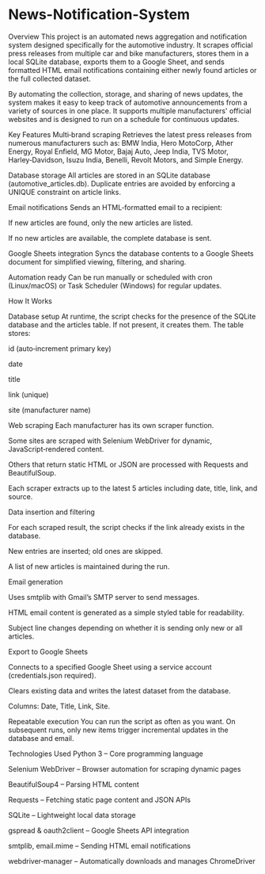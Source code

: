 # News-Notification-System

Overview
This project is an automated news aggregation and notification system designed specifically for the automotive industry. It scrapes official press releases from multiple car and bike manufacturers, stores them in a local SQLite database, exports them to a Google Sheet, and sends formatted HTML email notifications containing either newly found articles or the full collected dataset.

By automating the collection, storage, and sharing of news updates, the system makes it easy to keep track of automotive announcements from a variety of sources in one place. It supports multiple manufacturers' official websites and is designed to run on a schedule for continuous updates.

Key Features
Multi‑brand scraping
Retrieves the latest press releases from numerous manufacturers such as:
BMW India, Hero MotoCorp, Ather Energy, Royal Enfield, MG Motor, Bajaj Auto, Jeep India, TVS Motor, Harley‑Davidson, Isuzu India, Benelli, Revolt Motors, and Simple Energy.

Database storage
All articles are stored in an SQLite database (automotive_articles.db).
Duplicate entries are avoided by enforcing a UNIQUE constraint on article links.

Email notifications
Sends an HTML‑formatted email to a recipient:

If new articles are found, only the new articles are listed.

If no new articles are available, the complete database is sent.

Google Sheets integration
Syncs the database contents to a Google Sheets document for simplified viewing, filtering, and sharing.

Automation ready
Can be run manually or scheduled with cron (Linux/macOS) or Task Scheduler (Windows) for regular updates.

How It Works

Database setup
At runtime, the script checks for the presence of the SQLite database and the articles table.
If not present, it creates them. The table stores:

id (auto‑increment primary key)

date

title

link (unique)

site (manufacturer name)

Web scraping
Each manufacturer has its own scraper function.

Some sites are scraped with Selenium WebDriver for dynamic, JavaScript‑rendered content.

Others that return static HTML or JSON are processed with Requests and BeautifulSoup.

Each scraper extracts up to the latest 5 articles including date, title, link, and source.

Data insertion and filtering

For each scraped result, the script checks if the link already exists in the database.

New entries are inserted; old ones are skipped.

A list of new articles is maintained during the run.

Email generation

Uses smtplib with Gmail’s SMTP server to send messages.

HTML email content is generated as a simple styled table for readability.

Subject line changes depending on whether it is sending only new or all articles.

Export to Google Sheets

Connects to a specified Google Sheet using a service account (credentials.json required).

Clears existing data and writes the latest dataset from the database.

Columns: Date, Title, Link, Site.

Repeatable execution
You can run the script as often as you want. On subsequent runs, only new items trigger incremental updates in the database and email.

Technologies Used
Python 3 – Core programming language

Selenium WebDriver – Browser automation for scraping dynamic pages

BeautifulSoup4 – Parsing HTML content

Requests – Fetching static page content and JSON APIs

SQLite – Lightweight local data storage

gspread & oauth2client – Google Sheets API integration

smtplib, email.mime – Sending HTML email notifications

webdriver‑manager – Automatically downloads and manages ChromeDriver

